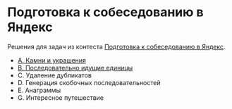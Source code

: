 # Подготовка к собеседованию в Яндекс
Решения для задач из контеста [Подготовка к собеседованию в Яндекс](https://contest.yandex.ru/contest/8458).

- [A. Камни и украшения](A)  
- [B. Последовательно идущие единицы](B)  
- C. Удаление дубликатов  
- D. Генерация скобочных последовательностей  
- E. Анаграммы  
- G. Интересное путешествие  